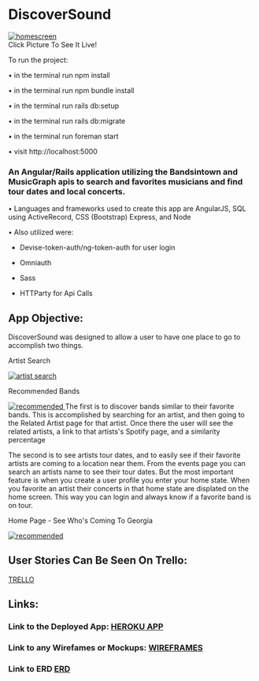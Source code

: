 # DiscoverSound

[![homescreen](http://i.imgur.com/jusMzNE.png "DiscoverSound Home") ](http://discoversound.herokuapp.com)  
Click Picture To See It Live!

To run the project:

• in the terminal run npm install

• in the terminal run npm bundle install

• in the terminal run rails db:setup

• in the terminal run rails db:migrate

• in the terminal run foreman start

• visit http://localhost:5000

### An Angular/Rails application utilizing the Bandsintown and MusicGraph apis to search and favorites musicians and find tour dates and local concerts.

• Languages and frameworks used to create this app are AngularJS, SQL using ActiveRecord, CSS (Bootstrap) Express, and Node

• Also utilized were:

- Devise-token-auth/ng-token-auth for user login

- Omniauth

- Sass

- HTTParty for Api Calls

## App Objective:
DiscoverSound was designed to allow a user to have one place to go to accomplish two things.  

Artist Search

[![artist search](http://i.imgur.com/HRL7FQh.png "DiscoverSound Artist Search") ](http://discoversound.herokuapp.com)

Recommended Bands

[![recommended](http://i.imgur.com/Ak56S9d.png "DiscoverSound Recommended Bands") ](http://discoversound.herokuapp.com)
The first is to discover bands similar to their favorite bands. This is accomplished by searching for an artist, and then going to the Related Artist page for that artist. Once there the user will see the related artists, a link to that artists's Spotify page, and a similarity percentage

The second is to see artists tour dates, and to easily see if their favorite artists are coming to a location near them. From the events page you can search an artists name to see their tour dates. But the most important feature is when you create a user profile you enter your home state. When you favorite an artist their concerts in that home state are displated on the home screen. This way you can login and always know if a favorite band is on tour.

Home Page - See Who's Coming To Georgia

[![recommended](http://i.imgur.com/KzU8kSd.png "DiscoverSound Recommended Bands") ](http://discoversound.herokuapp.com)

## User Stories Can Be Seen On Trello:

[TRELLO](https://trello.com/b/umXfoCWN/discoversound)

## Links:

### Link to the Deployed App: [HEROKU APP](http://discoversound.herokuapp.com)

### Link to any Wirefames or Mockups: [WIREFRAMES](https://drive.google.com/file/d/0BxNTgDjxlWy0OFY4c2ptODJ6T3M/view?usp=sharing)

### Link to ERD [ERD](https://docs.google.com/document/d/14PmUiUlZaIRDrF_AXG3BH7_yPFpzwCyjyjLgT5KZl1Q/edit?usp=sharing)
